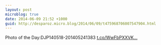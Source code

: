 ```yaml
---
layout: post
microblog: true
date: 2014-06-09 21:52 +1000
guid: http://desparoz.micro.blog/2014/06/09/t475968706007547904.html
---
```

Photo of the Day:DJP140518-201405241383 [t.co/WwFbPXXVK...](http://t.co/WwFbPXXVKL)
